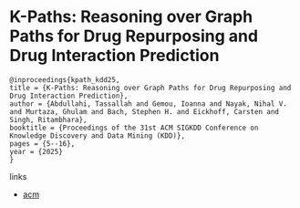 # K-Paths: Reasoning over Graph Paths for Drug Repurposing and Drug Interaction Prediction

```
@inproceedings{kpath_kdd25,
title = {K-Paths: Reasoning over Graph Paths for Drug Repurposing and Drug Interaction Prediction},
author = {Abdullahi, Tassallah and Gemou, Ioanna and Nayak, Nihal V. and Murtaza, Ghulam and Bach, Stephen H. and Eickhoff, Carsten and Singh, Ritambhara},
booktitle = {Proceedings of the 31st ACM SIGKDD Conference on Knowledge Discovery and Data Mining (KDD)},
pages = {5--16},
year = {2025}
}
```

links
- [acm](https://dl.acm.org/doi/10.1145/3711896.3737011)
